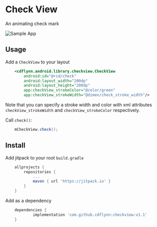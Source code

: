 # Check View
An animating check mark

![Sample App](https://github.com/cdflynn/checkview/blob/master/sample/img/check_sample.gif?raw=true)


## Usage
Add a `CheckView` to your layout

```xml
    <cdflynn.android.library.checkview.CheckView
        android:id="@+id/check"
        android:layout_width="200dp"
        android:layout_height="200dp"
        app:checkView_strokeColor="@color/green"
        app:checkView_strokeWidth="@dimen/check_stroke_width"/>
```

Note that you can specify a stroke width and color with xml attributes `checkView_strokeWidth` and `checkView_strokeColor` respectively.

Call `check()`:

```java
    mCheckView.check();
```


## Install

Add jitpack to your root `build.gradle`

```gradle
    allprojects {
		repositories {
			...
			maven { url 'https://jitpack.io' }
		}
	}
```

Add as a dependency
```gradle
	dependencies {
	        implementation 'com.github.cdflynn:checkview:v1.1'
	}
```
